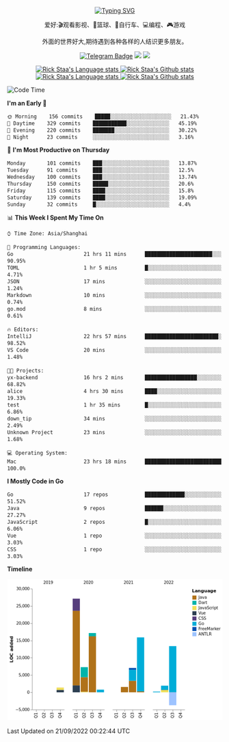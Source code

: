 <div align="center"> 

[![Typing SVG](https://readme-typing-svg.herokuapp.com?size=25&duration=2500&color=eeeeee&vCenter=true&width=200&height=40&lines=Hi+there+%F0%9F%91%8B%F0%9F%8F%BB;I'm+DanBai)](https://git.io/typing-svg)

爱好:🎬观看影视、🏀篮球、🚴自行车、💻编程、🎮游戏

外面的世界好大,期待遇到各种各样的人结识更多朋友。

[![Telegram Badge](https://img.shields.io/badge/-Telegram-blue?style=flat&logo=Telegram&logoColor=white)](https://t.me/danbai9420) 
[![](https://img.shields.io/badge/-Blog-brightgreen?style=flat&logo=Blogger&logoColor=white)](https://p00q.cn)
[![](https://img.shields.io/badge/-Email-red?style=flat&logo=Mail.Ru&logoColor=white)](mailto:danbai@88.com)
</div>

<!-- Light Mode -->
<div align="center"> 
<a href="https://github.com/anuraghazra/github-readme-stats#gh-light-mode-only">
<img height=200 src="https://github-readme-stats-git-master-rstaa-rickstaa.vercel.app/api/top-langs/?username=danbai225&layout=compact&langs_count=10&hide_border=1&role=OWNER,COLLABORATOR#gh-light-mode-only" alt="Rick Staa's Language stats" />
</a>
<a href="https://github.com/anuraghazra/github-readme-stats#gh-light-mode-only">
<img height=200 src="https://github-readme-stats-git-master-rstaa-rickstaa.vercel.app/api?username=danbai225&show_icons=true&count_private=true&line_height=28&hide_border=1&include_all_commits=true&card_width=450&role=OWNER,COLLABORATOR&exclude_repo=github-readme-stats#gh-light-mode-only" alt="Rick Staa's Github stats" />
</a>
</div>

<!-- Dark Mode -->
<div align="center"> 
<a href="https://github.com/anuraghazra/github-readme-stats#gh-dark-mode-only">
<img height=200 src="https://github-readme-stats-git-master-rstaa-rickstaa.vercel.app/api/top-langs/?username=danbai225&layout=compact&langs_count=10&hide_border=1&role=OWNER,COLLABORATOR&theme=github_dark#gh-dark-mode-only" alt="Rick Staa's Language stats" />
</a>
<a href="https://github.com/anuraghazra/github-readme-stats#gh-dark-mode-only">
<img height=200 src="https://github-readme-stats-git-master-rstaa-rickstaa.vercel.app/api?username=danbai225&show_icons=true&count_private=true&line_height=28&hide_border=1&include_all_commits=true&card_width=450&role=OWNER,COLLABORATOR&exclude_repo=github-readme-stats&theme=github_dark#gh-dark-mode-only" alt="Rick Staa's Github stats" />
</a>
</div>

<!--START_SECTION:waka-->
![Code Time](http://img.shields.io/badge/Code%20Time-54%20hrs%2056%20mins-blue)

**I'm an Early 🐤** 

```text
🌞 Morning    156 commits    █████░░░░░░░░░░░░░░░░░░░░   21.43% 
🌆 Daytime    329 commits    ███████████░░░░░░░░░░░░░░   45.19% 
🌃 Evening    220 commits    ███████░░░░░░░░░░░░░░░░░░   30.22% 
🌙 Night      23 commits     ░░░░░░░░░░░░░░░░░░░░░░░░░   3.16%

```
📅 **I'm Most Productive on Thursday** 

```text
Monday       101 commits    ███░░░░░░░░░░░░░░░░░░░░░░   13.87% 
Tuesday      91 commits     ███░░░░░░░░░░░░░░░░░░░░░░   12.5% 
Wednesday    100 commits    ███░░░░░░░░░░░░░░░░░░░░░░   13.74% 
Thursday     150 commits    █████░░░░░░░░░░░░░░░░░░░░   20.6% 
Friday       115 commits    ████░░░░░░░░░░░░░░░░░░░░░   15.8% 
Saturday     139 commits    ████░░░░░░░░░░░░░░░░░░░░░   19.09% 
Sunday       32 commits     █░░░░░░░░░░░░░░░░░░░░░░░░   4.4%

```


📊 **This Week I Spent My Time On** 

```text
⌚︎ Time Zone: Asia/Shanghai

💬 Programming Languages: 
Go                       21 hrs 11 mins      ██████████████████████░░░   90.95% 
TOML                     1 hr 5 mins         █░░░░░░░░░░░░░░░░░░░░░░░░   4.71% 
JSON                     17 mins             ░░░░░░░░░░░░░░░░░░░░░░░░░   1.24% 
Markdown                 10 mins             ░░░░░░░░░░░░░░░░░░░░░░░░░   0.74% 
go.mod                   8 mins              ░░░░░░░░░░░░░░░░░░░░░░░░░   0.61%

🔥 Editors: 
IntelliJ                 22 hrs 57 mins      ████████████████████████░   98.52% 
VS Code                  20 mins             ░░░░░░░░░░░░░░░░░░░░░░░░░   1.48%

🐱‍💻 Projects: 
yx-backend               16 hrs 2 mins       █████████████████░░░░░░░░   68.82% 
alice                    4 hrs 30 mins       ████░░░░░░░░░░░░░░░░░░░░░   19.33% 
test                     1 hr 35 mins        █░░░░░░░░░░░░░░░░░░░░░░░░   6.86% 
down_tip                 34 mins             ░░░░░░░░░░░░░░░░░░░░░░░░░   2.49% 
Unknown Project          23 mins             ░░░░░░░░░░░░░░░░░░░░░░░░░   1.68%

💻 Operating System: 
Mac                      23 hrs 18 mins      █████████████████████████   100.0%

```

**I Mostly Code in Go** 

```text
Go                       17 repos            █████████████░░░░░░░░░░░░   51.52% 
Java                     9 repos             ██████░░░░░░░░░░░░░░░░░░░   27.27% 
JavaScript               2 repos             █░░░░░░░░░░░░░░░░░░░░░░░░   6.06% 
Vue                      1 repo              ░░░░░░░░░░░░░░░░░░░░░░░░░   3.03% 
CSS                      1 repo              ░░░░░░░░░░░░░░░░░░░░░░░░░   3.03%

```


**Timeline**

![Chart not found](https://raw.githubusercontent.com/danbai225/danbai225/master/charts/bar_graph.png) 


 Last Updated on 21/09/2022 00:22:44 UTC
<!--END_SECTION:waka-->
